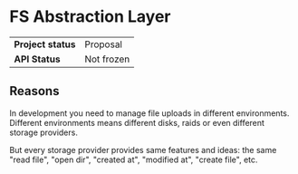 # FS Abstraction Layer

|     |     |
| -   |   - |
| **Project status** | Proposal |
| **API Status** | Not frozen |

## Reasons

In development you need to manage file uploads in different environments. Different environments means different disks, raids or even different storage providers.

But every storage provider provides same features and ideas: the same "read file", "open dir", "created at", "modified at", "create file", etc.
